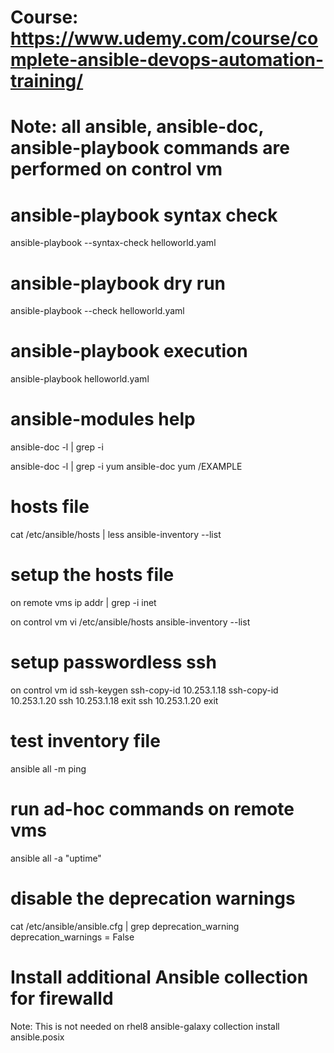 # Course: https://www.udemy.com/course/complete-ansible-devops-automation-training/

# Note: all ansible, ansible-doc, ansible-playbook commands are performed on control vm

# ansible-playbook syntax check
ansible-playbook --syntax-check helloworld.yaml

# ansible-playbook dry run
ansible-playbook --check helloworld.yaml

# ansible-playbook execution
ansible-playbook helloworld.yaml

# ansible-modules help
ansible-doc -l | grep -i <search word>
ansible-doc -l | grep -i yum
ansible-doc yum
/EXAMPLE

# hosts file
cat /etc/ansible/hosts | less
ansible-inventory --list

# setup the hosts file
on remote vms
ip addr | grep -i inet

on control vm
vi /etc/ansible/hosts
	<add the ip address either separately or as a group>
ansible-inventory --list

# setup passwordless ssh
on control vm
id
ssh-keygen
ssh-copy-id 10.253.1.18
<provide the remote vms password>
ssh-copy-id 10.253.1.20
<provide the remote vms password>
ssh 10.253.1.18
	exit
ssh 10.253.1.20
	exit

# test inventory file
ansible all -m ping

# run ad-hoc commands on remote vms
ansible all -a "uptime"

# disable the deprecation warnings
cat /etc/ansible/ansible.cfg | grep deprecation_warning
	deprecation_warnings = False

# Install additional Ansible collection for firewalld
Note: This is not needed on rhel8
ansible-galaxy collection install ansible.posix

